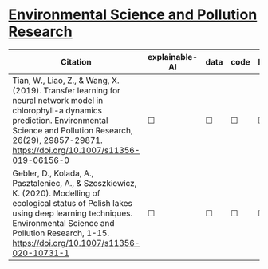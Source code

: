 # [Environmental Science and Pollution Research](https://www.springer.com/journal/11356)

| Citation           | explainable-AI | data   | code | hybrid |   reviews  |
|--------------------|----------------|--------|------|--------|------------|
| Tian, W., Liao, Z., & Wang, X. (2019). Transfer learning for neural network model in chlorophyll-a dynamics prediction. Environmental Science and Pollution Research, 26(29), 29857-29871. https://doi.org/10.1007/s11356-019-06156-0  |   &#9744;   | &#9744; | &#9744; | &#9744;  |  |
| Gebler, D., Kolada, A., Pasztaleniec, A., & Szoszkiewicz, K. (2020). Modelling of ecological status of Polish lakes using deep learning techniques. Environmental Science and Pollution Research, 1-15. https://doi.org/10.1007/s11356-020-10731-1 |   &#9744;   | &#9744; | &#9744; | &#9744;  |  |